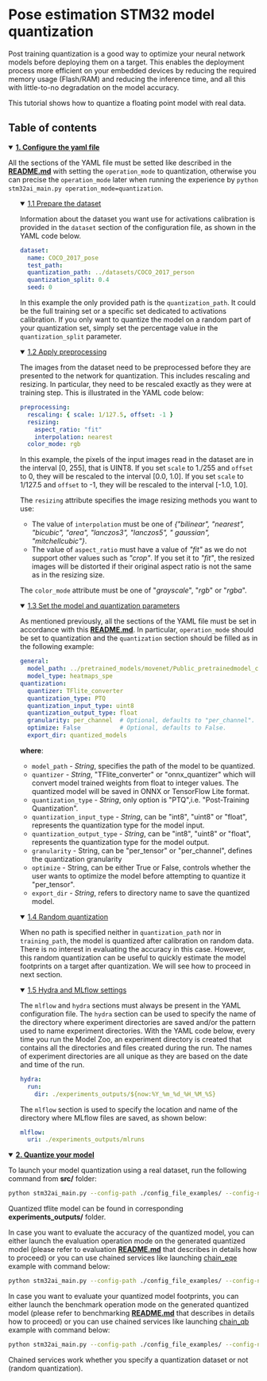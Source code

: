 # Pose estimation STM32 model quantization

Post training quantization is a good way to optimize your neural network models before deploying them on a target. This
enables the deployment process more efficient on your embedded devices by reducing the required memory usage (Flash/RAM)
and reducing the inference time, and all this with little-to-no degradation on the model accuracy.

This tutorial shows how to quantize a floating point model with real data.

## <a id="">Table of contents</a>

<details open><summary><a href="#1"><b>1. Configure the yaml file</b></a></summary><a id="1"></a>

All the sections of the YAML file must be setted like described in the **[README.md](../README.md)** with setting
the `operation_mode` to quantization, otherwise you can precise the `operation_mode` later when running the experience
by `python stm32ai_main.py operation_mode=quantization`.

<ul><details open><summary><a href="#1-1">1.1 Prepare the dataset</a></summary><a id="1-1"></a>

Information about the dataset you want use for activations calibration is provided in the `dataset` section of the
configuration file, as shown in the YAML code below.

```yaml
dataset:
  name: COCO_2017_pose
  test_path:
  quantization_path: ../datasets/COCO_2017_person
  quantization_split: 0.4
  seed: 0
```

In this example the only provided path is the `quantization_path`. It could be the full training set or a specific set
dedicated to activations calibration.
If you only want to quantize the model on a random part of your quantization set, simply set the percentage value in
the `quantization_split` parameter.

</details></ul>
<ul><details open><summary><a href="#1-2">1.2 Apply preprocessing</a></summary><a id="1-2"></a>

The images from the dataset need to be preprocessed before they are presented to the network for quantization.
This includes rescaling and resizing. In particular, they need to be rescaled exactly as they were at training step.
This is illustrated in the YAML code below:

```yaml
preprocessing:
  rescaling: { scale: 1/127.5, offset: -1 }
  resizing:
    aspect_ratio: "fit"
    interpolation: nearest
  color_mode: rgb
```

In this example, the pixels of the input images read in the dataset are in the interval [0, 255], that is UINT8. If you
set `scale` to 1./255 and `offset` to 0, they will be rescaled to the interval [0.0, 1.0].
If you set `scale` to 1/127.5 and `offset` to -1, they will be rescaled to the interval [-1.0, 1.0].

The `resizing` attribute specifies the image resizing methods you want to use:

- The value of `interpolation` must be one of *{"bilinear", "nearest", "bicubic", "area", "lanczos3", "lanczos5", "
  gaussian", "mitchellcubic"}*.
- The value of `aspect_ratio`  must have a value of  *"fit"* as we do not support other values such as *"crop"*. If you
  set it to *"fit"*, the resized images will be
  distorted if their original aspect ratio is not the same as in the resizing size.

The `color_mode` attribute must be one of "*grayscale*", "*rgb*" or "*rgba*".

</details></ul>
<ul><details open><summary><a href="#1-3">1.3 Set the model and quantization parameters</a></summary><a id="1-3"></a>

As mentioned previously, all the sections of the YAML file must be set in accordance with
this **[README.md](../README.md)**.
In particular, `operation_mode` should be set to quantization and the `quantization` section should be filled as in the
following example:

```yaml
general:
  model_path: ../pretrained_models/movenet/Public_pretrainedmodel_custom_dataset/custom_dataset_person_17kpts/movenet_lightning_heatmaps_192/movenet_lightning_heatmaps_192.h5
  model_type: heatmaps_spe
quantization:
  quantizer: TFlite_converter
  quantization_type: PTQ
  quantization_input_type: uint8
  quantization_output_type: float
  granularity: per_channel  # Optional, defaults to "per_channel".
  optimize: False           # Optional, defaults to False.
  export_dir: quantized_models
```

**where**:

- `model_path` - *String*, specifies the path of the model to be quantized.
- `quantizer` - *String*, "TFlite_converter" or "onnx_quantizer" which will convert model trained weights from float to
  integer values. The quantized model will be saved in ONNX or TensorFlow Lite format.
- `quantization_type` - *String*, only option is "PTQ",i.e. "Post-Training Quantization".
- `quantization_input_type` - *String*, can be "int8", "uint8" or "float", represents the quantization type for the
  model input.
- `quantization_output_type` - *String*, can be "int8", "uint8" or "float", represents the quantization type for the
  model output.
- `granularity` - String, can be "per_tensor" or "per_channel", defines the quantization granularity
- `optimize` - String, can be either True or False, controls whether the user wants to optimize the model before 
  attempting to quantize it "per_tensor".
- `export_dir` - *String*, refers to directory name to save the quantized model.

</details></ul>
<ul><details open><summary><a href="#1-4">1.4 Random quantization</a></summary><a id="1-4"></a>

When no path is specified neither in `quantization_path` nor in `training_path`, the model is quantized after
calibration on random data.
There is no interest in evaluating the accuracy in this case. However, this random quantization can be useful to quickly
estimate the model footprints on a target after quantization.
We will see how to proceed in next section.

</details></ul>
<ul><details open><summary><a href="#1-5">1.5 Hydra and MLflow settings</a></summary><a id="1-5"></a>

The `mlflow` and `hydra` sections must always be present in the YAML configuration file. The `hydra` section can be used
to specify the name of the directory where experiment directories are saved and/or the pattern used to name experiment
directories. With the YAML code below, every time you run the Model Zoo, an experiment directory is created that
contains all the directories and files created during the run. The names of experiment directories are all unique as
they are based on the date and time of the run.

```yaml
hydra:
  run:
    dir: ./experiments_outputs/${now:%Y_%m_%d_%H_%M_%S}
```

The `mlflow` section is used to specify the location and name of the directory where MLflow files are saved, as shown
below:

```yaml
mlflow:
  uri: ./experiments_outputs/mlruns
```

</details></ul>
</details>
<details open><summary><a href="#2"><b>2. Quantize your model</b></a></summary><a id="2"></a>

To launch your model quantization using a real dataset, run the following command from **src/** folder:

```bash
python stm32ai_main.py --config-path ./config_file_examples/ --config-name quantization_config.yaml
```

Quantized tflite model can be found in corresponding **experiments_outputs/** folder.

In case you want to evaluate the accuracy of the quantized model, you can either launch the evaluation operation mode on
the generated quantized model (please refer to evaluation **[README.md](../evaluation/README.md)** that describes in
details how to proceed) or you can use chained services like
launching [chain_eqe](../config_file_examples/chain_eqe_config.yaml) example with command below:

```bash
python stm32ai_main.py --config-path ./config_file_examples/ --config-name chain_eqe_config.yaml
```

In case you want to evaluate your quantized model footprints, you can either launch the benchmark operation mode on the
generated quantized model (please refer to benchmarking **[README.md](../benchmarking/README.md)** that describes in
details how to proceed) or you can use chained services like
launching [chain_qb](../config_file_examples/chain_qb_config.yaml) example with command below:

```bash
python stm32ai_main.py --config-path ./config_file_examples/ --config-name chain_qb_config.yaml
```

Chained services work whether you specify a quantization dataset or not (random quantization).

</details>
